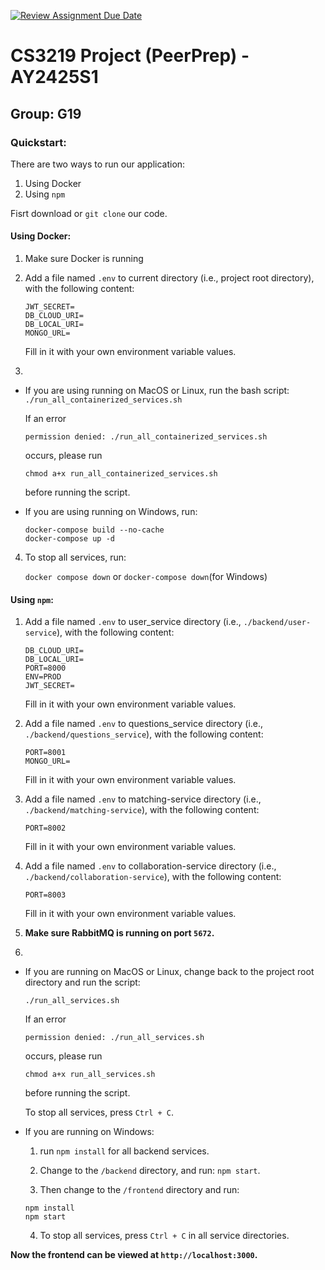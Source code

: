 [![Review Assignment Due Date](https://classroom.github.com/assets/deadline-readme-button-22041afd0340ce965d47ae6ef1cefeee28c7c493a6346c4f15d667ab976d596c.svg)](https://classroom.github.com/a/bzPrOe11)
# CS3219 Project (PeerPrep) - AY2425S1
## Group: G19

### Quickstart:
There are two ways to run our application:
1. Using Docker
2. Using `npm`

Fisrt download or `git clone` our code.

#### Using Docker:
1. Make sure Docker is running
2. Add a file named `.env` to current directory (i.e., project root directory), with the following content:

    ```
    JWT_SECRET=
    DB_CLOUD_URI=
    DB_LOCAL_URI=
    MONGO_URL=
    ```
    Fill in it with your own environment variable values.
3. 
- If you are using running on MacOS or Linux, run the bash script:
    `./run_all_containerized_services.sh`
    
    If an error 
    
    `permission denied: ./run_all_containerized_services.sh` 
    
    occurs, please run 
    
    `chmod a+x run_all_containerized_services.sh` 

    before running the script.

- If you are using running on Windows, run:
    ```
    docker-compose build --no-cache
    docker-compose up -d
    ```
4. To stop all services, run:

    `docker compose down` or `docker-compose down`(for Windows)

#### Using `npm`:
1. Add a file named `.env` to user_service directory (i.e., `./backend/user-service`), with the following content:

    ```
    DB_CLOUD_URI=
    DB_LOCAL_URI=
    PORT=8000
    ENV=PROD
    JWT_SECRET=
    ```
    Fill in it with your own environment variable values.
2. Add a file named `.env` to questions_service directory (i.e., `./backend/questions_service`), with the following content:

    ```
    PORT=8001
    MONGO_URL=
    ```
    Fill in it with your own environment variable values.
3. Add a file named `.env` to matching-service directory (i.e., `./backend/matching-service`), with the following content:

    ```
    PORT=8002
    ```
    Fill in it with your own environment variable values.
4. Add a file named `.env` to collaboration-service directory (i.e., `./backend/collaboration-service`), with the following content:

    ```
    PORT=8003
    ```
    Fill in it with your own environment variable values.
5. **Make sure RabbitMQ is running on port `5672`.**
6.
- If you are running on MacOS or Linux, change back to the project root directory and run the script: 

    `./run_all_services.sh`

    If an error 
    
    `permission denied: ./run_all_services.sh` 
    
    occurs, please run 
    
    `chmod a+x run_all_services.sh` 

    before running the script.

    To stop all services, press `Ctrl + C`.

- If you are running on Windows:
    1. run `npm install` for all backend services.

    2. Change to the `/backend` directory, and run:
    `npm start`.

    3. Then change to the `/frontend` directory and run:

    ```
    npm install
    npm start
    ```
    4. To stop all services, press `Ctrl + C` in all service directories.


**Now the frontend can be viewed at `http://localhost:3000`.**
